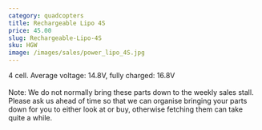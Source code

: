 ```yaml
---
category: quadcopters
title: Rechargeable Lipo 4S
price: 45.00
slug: Rechargeable-Lipo-4S
sku: HGW
image: /images/sales/power_lipo_4S.jpg
---
```

4 cell. Average voltage: 14.8V, fully charged: 16.8V
<br><br>Note: We do not normally bring these parts down to the weekly sales stall. Please ask us ahead of time so that we can organise bringing your parts down for you to either look at or buy, otherwise fetching them can take quite a while.
